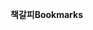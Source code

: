 <span data-ttu-id="7af07-101">**책갈피**</span><span class="sxs-lookup"><span data-stu-id="7af07-101">**Bookmarks**</span></span>